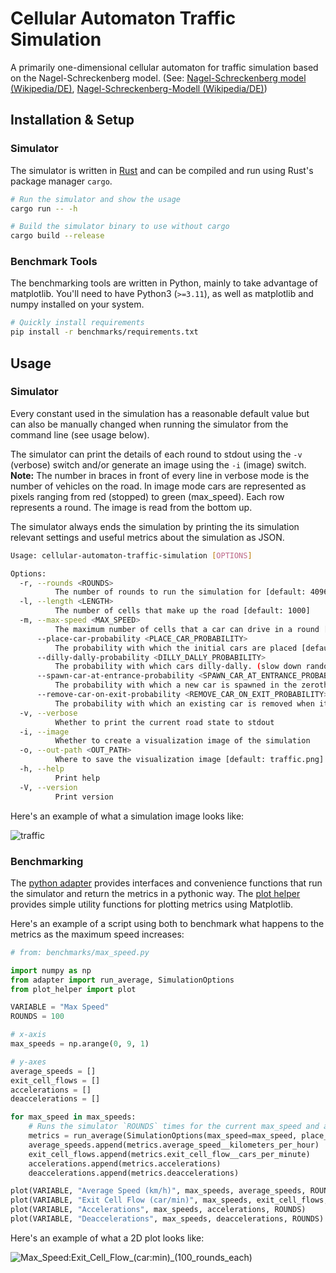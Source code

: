 # Cellular Automaton Traffic Simulation

A primarily one-dimensional cellular automaton for traffic simulation based on the Nagel-Schreckenberg model. (See: [Nagel-Schreckenberg model (Wikipedia/DE)](https://en.wikipedia.org/wiki/Nagel–Schreckenberg_model), [Nagel-Schreckenberg-Modell (Wikipedia/DE)](https://de.wikipedia.org/wiki/Nagel-Schreckenberg-Modell))

## Installation & Setup

### Simulator

The simulator is written in [Rust](https://rust-lang.org/learn/get-started) and can be compiled and run using Rust's package manager `cargo`.

```sh
# Run the simulator and show the usage
cargo run -- -h

# Build the simulator binary to use without cargo
cargo build --release
```

### Benchmark Tools

The benchmarking tools are written in Python, mainly to take advantage of matplotlib.
You'll need to have Python3 (`>=3.11`), as well as matplotlib and numpy installed on your system.

```sh
# Quickly install requirements
pip install -r benchmarks/requirements.txt
```

## Usage

### Simulator

Every constant used in the simulation has a reasonable default value but can also be manually changed
when running the simulator from the command line (see usage below).

The simulator can print the details of each round to stdout using the `-v` (verbose) switch and/or
generate an image using the `-i` (image) switch.
__Note:__ The number in braces in front of every line in verbose mode is the number of vehicles on the
road. In image mode cars are represented as pixels ranging from red (stopped) to green (max_speed).
Each row represents a round. The image is read from the bottom up.

The simulator always ends the simulation by printing the its simulation relevant settings and useful
metrics about the simulation as JSON.

```sh
Usage: cellular-automaton-traffic-simulation [OPTIONS]

Options:
  -r, --rounds <ROUNDS>
          The number of rounds to run the simulation for [default: 4096]
  -l, --length <LENGTH>
          The number of cells that make up the road [default: 1000]
  -m, --max-speed <MAX_SPEED>
          The maximum number of cells that a car can drive in a round [default: 5]
      --place-car-probability <PLACE_CAR_PROBABILITY>
          The probability with which the initial cars are placed [default: 0.5]
      --dilly-dally-probability <DILLY_DALLY_PROBABILITY>
          The probability with which cars dilly-dally. (slow down randomly) [default: 0.2]
      --spawn-car-at-entrance-probability <SPAWN_CAR_AT_ENTRANCE_PROBABILITY>
          The probability with which a new car is spawned in the zeroth cell of the highway. Note: The cell must be clear [default: 0]
      --remove-car-on-exit-probability <REMOVE_CAR_ON_EXIT_PROBABILITY>
          The probability with which an existing car is removed when it passes the last cell of the highway. Colisions with cars in the first cells are ignored, unlike with the usual wrap-around [default: 0]
  -v, --verbose
          Whether to print the current road state to stdout
  -i, --image
          Whether to create a visualization image of the simulation
  -o, --out-path <OUT_PATH>
          Where to save the visualization image [default: traffic.png]
  -h, --help
          Print help
  -V, --version
          Print version
```

Here's an example of what a simulation image looks like:

![traffic](https://github.com/maxwellmatthis/cellular-automaton-traffic-simulation/assets/58150536/c449c61a-d267-4255-8412-61ecf133157d)

### Benchmarking

The [python adapter](./benchmarks/adapter.py) provides interfaces and convenience functions that
run the simulator and return the metrics in a pythonic way. The
[plot helper](./benchmarks/plot_helper.py) provides simple utility functions for plotting metrics
using Matplotlib.

Here's an example of a script using both to benchmark what happens to the metrics as the maximum speed increases:

```python
# from: benchmarks/max_speed.py

import numpy as np
from adapter import run_average, SimulationOptions
from plot_helper import plot

VARIABLE = "Max Speed"
ROUNDS = 100

# x-axis
max_speeds = np.arange(0, 9, 1)

# y-axes
average_speeds = []
exit_cell_flows = []
accelerations = []
deaccelerations = []

for max_speed in max_speeds:
    # Runs the simulator `ROUNDS` times for the current max_speed and averages the results.
    metrics = run_average(SimulationOptions(max_speed=max_speed, place_car_probability=0.4, dilly_dally_probability=0.0), ROUNDS)
    average_speeds.append(metrics.average_speed__kilometers_per_hour)
    exit_cell_flows.append(metrics.exit_cell_flow__cars_per_minute)
    accelerations.append(metrics.accelerations)
    deaccelerations.append(metrics.deaccelerations)

plot(VARIABLE, "Average Speed (km/h)", max_speeds, average_speeds, ROUNDS)
plot(VARIABLE, "Exit Cell Flow (car/min)", max_speeds, exit_cell_flows, ROUNDS)
plot(VARIABLE, "Accelerations", max_speeds, accelerations, ROUNDS)
plot(VARIABLE, "Deaccelerations", max_speeds, deaccelerations, ROUNDS)
```

Here's an example of what a 2D plot looks like:

![Max_Speed:Exit_Cell_Flow_(car:min)_(100_rounds_each)](https://github.com/maxwellmatthis/cellular-automaton-traffic-simulation/assets/58150536/19253a33-7866-42ef-a9a4-486a57d4866e)
